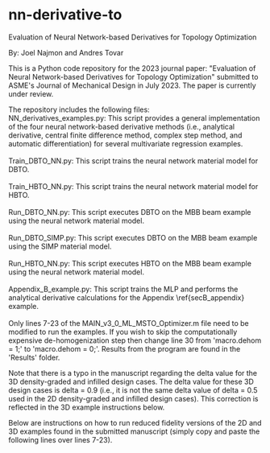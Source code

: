 # nn-derivative-to
Evaluation of Neural Network-based Derivatives for Topology Optimization

By: Joel Najmon and Andres Tovar

This is a Python code repository for the 2023 journal paper: "Evaluation of Neural Network-based Derivatives for Topology Optimization" submitted to ASME's Journal of Mechanical Design in July 2023. The paper is currently under review.

The repository includes the following files:
\
NN_derivatives_examples.py: This script provides a general implementation of the four neural network-based derivative methods (i.e., analytical derivative, central finite difference method, complex step method, and automatic differentiation) for several multivariate regression examples.
\
\
Train_DBTO_NN.py: This script trains the neural network material model for DBTO.
\
\
Train_HBTO_NN.py: This script trains the neural network material model for HBTO.
\
\
Run_DBTO_NN.py: This script executes DBTO on the MBB beam example using the neural network material model.
\
\
Run_DBTO_SIMP.py: This script executes DBTO on the MBB beam example using the SIMP material model.
\
\
Run_HBTO_NN.py: This script executes HBTO on the MBB beam example using the neural network material model.
\
\
Appendix_B_example.py: This script trains the MLP and performs the analytical derivative calculations for the Appendix \ref{secB_appendix} example.
\
\
Only lines 7-23 of the MAIN_v3_0_ML_MSTO_Optimizer.m file need to be modified to run the examples. If you wish to skip the computationally expensive de-homogenization step then change line 30 from 'macro.dehom = 1;' to 'macro.dehom = 0;'. Results from the program are found in the 'Results' folder.

Note that there is a typo in the manuscript regarding the delta value for the 3D density-graded and infilled design cases. The delta value for these 3D design cases is delta = 0.9 (i.e., it is not the same delta value of delta = 0.5 used in the 2D density-graded and infilled design cases). This correction is reflected in the 3D example instructions below.

Below are instructions on how to run reduced fidelity versions of the 2D and 3D examples found in the submitted manuscript (simply copy and paste the following lines over lines 7-23).
